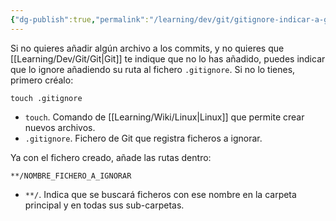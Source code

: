 ```yaml
---
{"dg-publish":true,"permalink":"/learning/dev/git/gitignore-indicar-a-git-que-ignore-un-archivo/","created":"2024-03-27T16:18","updated":"2024-05-10T22:44"}
---
```


Si no quieres añadir algún archivo a los commits, y no quieres que [[Learning/Dev/Git/Git\|Git]] te indique que no lo has añadido, puedes indicar que lo ignore añadiendo su ruta al fichero `.gitignore`. Si no lo tienes, primero créalo:
```shell
touch .gitignore
```
- `touch`. Comando de [[Learning/Wiki/Linux\|Linux]] que permite crear nuevos archivos.
- `.gitignore`. Fichero de Git que registra ficheros a ignorar.

Ya con el fichero creado, añade las rutas dentro:
```git
**/NOMBRE_FICHERO_A_IGNORAR
```
- `**/`. Indica que se buscará ficheros con ese nombre en la carpeta principal y en todas sus sub-carpetas.